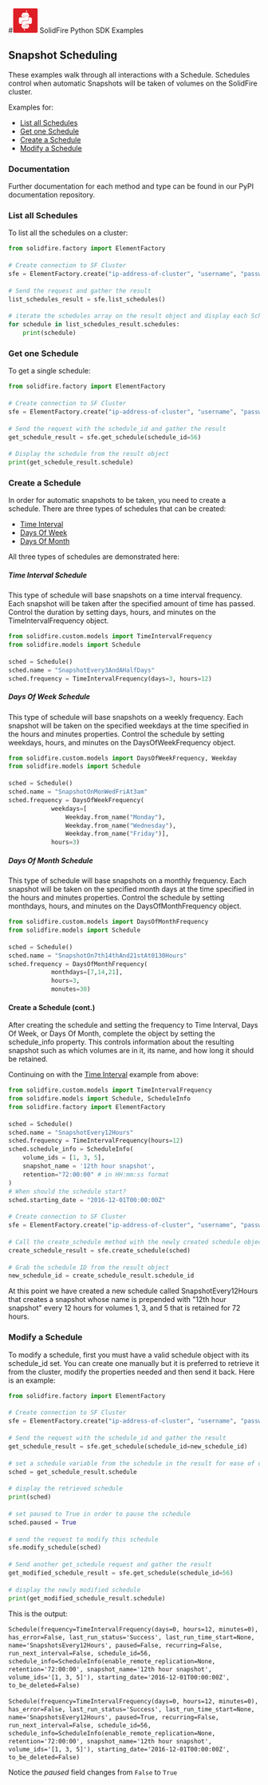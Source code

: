 #<img src="../img/python.png" height="50" width="50" > SolidFire Python SDK Examples

## Snapshot Scheduling

These examples walk through all interactions with a Schedule. Schedules control when automatic Snapshots will be taken of volumes on the SolidFire cluster.

Examples for:

- [List all Schedules](#list-all-schedules)
- [Get one Schedule](#get-one-schedule)
- [Create a Schedule](#create-a-schedule)
- [Modify a Schedule](#modify-a-schedule)

### Documentation

Further documentation for each method and type can be found in our PyPI documentation repository. 

### List all Schedules

To list all the schedules on a cluster:

~~~ python
from solidfire.factory import ElementFactory

# Create connection to SF Cluster
sfe = ElementFactory.create("ip-address-of-cluster", "username", "password")

# Send the request and gather the result
list_schedules_result = sfe.list_schedules()

# iterate the schedules array on the result object and display each Schedule 
for schedule in list_schedules_result.schedules:
    print(schedule)
~~~

### Get one Schedule

To get a single schedule:

~~~ python
from solidfire.factory import ElementFactory

# Create connection to SF Cluster
sfe = ElementFactory.create("ip-address-of-cluster", "username", "password")

# Send the request with the schedule_id and gather the result
get_schedule_result = sfe.get_schedule(schedule_id=56)

# Display the schedule from the result object
print(get_schedule_result.schedule)
~~~

### Create a Schedule

In order for automatic snapshots to be taken, you need to create a schedule. There are three types of schedules that can be created:

- [Time Interval](#time-interval-schedule) 
- [Days Of Week](#days-of-week-schedule)
- [Days Of Month](#days-of-month-schedule)

All three types of schedules are demonstrated here:

##### Time Interval Schedule

This type of schedule will base snapshots on a time interval frequency. Each snapshot will be taken after the specified amount of time has passed. Control the duration by setting days, hours, and minutes on the TimeIntervalFrequency object.

~~~ python
from solidfire.custom.models import TimeIntervalFrequency
from solidfire.models import Schedule

sched = Schedule()
sched.name = "SnapshotEvery3AndAHalfDays"
sched.frequency = TimeIntervalFrequency(days=3, hours=12)
~~~

##### Days Of Week Schedule

This type of schedule will base snapshots on a weekly frequency. Each snapshot will be taken on the specified weekdays at the time specified in the hours and minutes properties. Control the schedule by setting weekdays, hours, and minutes on the DaysOfWeekFrequency object.

~~~ python
from solidfire.custom.models import DaysOfWeekFrequency, Weekday
from solidfire.models import Schedule

sched = Schedule()
sched.name = "SnapshotOnMonWedFriAt3am"
sched.frequency = DaysOfWeekFrequency(
            weekdays=[
                Weekday.from_name("Monday"),
                Weekday.from_name("Wednesday"),
                Weekday.from_name("Friday")], 
            hours=3)
~~~

##### Days Of Month Schedule

This type of schedule will base snapshots on a monthly frequency. Each snapshot will be taken on the specified month days at the time specified in the hours and minutes properties. Control the schedule by setting monthdays, hours, and minutes on the DaysOfMonthFrequency object.

~~~ python
from solidfire.custom.models import DaysOfMonthFrequency
from solidfire.models import Schedule

sched = Schedule()
sched.name = "SnapshotOn7th14thAnd21stAt0130Hours"
sched.frequency = DaysOfMonthFrequency(
            monthdays=[7,14,21], 
            hours=3,
            monutes=30)
~~~

#### Create a Schedule (cont.)

After creating the schedule and setting the frequency to Time Interval, Days Of Week, or Days Of Month, complete the object by setting the schedule_info property. This controls information about the resulting snapshot such as which volumes are in it, its name, and how long it should be retained.

Continuing on with the [Time Interval](#time-interval-schedule) example from above:

~~~python
from solidfire.custom.models import TimeIntervalFrequency
from solidfire.models import Schedule, ScheduleInfo
from solidfire.factory import ElementFactory

sched = Schedule()
sched.name = "SnapshotEvery12Hours"
sched.frequency = TimeIntervalFrequency(hours=12)
sched.schedule_info = ScheduleInfo(
    volume_ids = [1, 3, 5],
    snapshot_name = '12th hour snapshot',
    retention="72:00:00" # in HH:mm:ss format
)
# When should the schedule start?
sched.starting_date = "2016-12-01T00:00:00Z"

# Create connection to SF Cluster
sfe = ElementFactory.create("ip-address-of-cluster", "username", "password")

# Call the create_schedule method with the newly created schedule object
create_schedule_result = sfe.create_schedule(sched)

# Grab the schedule ID from the result object
new_schedule_id = create_schedule_result.schedule_id
~~~

At this point we have created a new schedule called SnapshotEvery12Hours that creates a snapshot whose name is prepended with "12th hour snapshot" every 12 hours for volumes 1, 3, and 5 that is retained for 72 hours.

### Modify a Schedule

To modify a schedule, first you must have a valid schedule object with its schedule_id set. You can create one manually but it is preferred to retrieve it from the cluster, modify the properties needed and then send it back. Here is an example:

~~~ python
from solidfire.factory import ElementFactory

# Create connection to SF Cluster
sfe = ElementFactory.create("ip-address-of-cluster", "username", "password")

# Send the request with the schedule_id and gather the result
get_schedule_result = sfe.get_schedule(schedule_id=new_schedule_id)

# set a schedule variable from the schedule in the result for ease of use
sched = get_schedule_result.schedule

# display the retrieved schedule
print(sched)

# set paused to True in order to pause the schedule
sched.paused = True

# send the request to modify this schedule
sfe.modify_schedule(sched)

# Send another get_schedule request and gather the result
get_modified_schedule_result = sfe.get_schedule(schedule_id=56)

# display the newly modified schedule
print(get_modified_schedule_result.schedule)
~~~

This is the output:

    Schedule(frequency=TimeIntervalFrequency(days=0, hours=12, minutes=0), has_error=False, last_run_status='Success', last_run_time_start=None, name='SnapshotsEvery12Hours', paused=False, recurring=False, run_next_interval=False, schedule_id=56, schedule_info=ScheduleInfo(enable_remote_replication=None, retention='72:00:00', snapshot_name='12th hour snapshot', volume_ids='[1, 3, 5]'), starting_date='2016-12-01T00:00:00Z', to_be_deleted=False)
    
    Schedule(frequency=TimeIntervalFrequency(days=0, hours=12, minutes=0), has_error=False, last_run_status='Success', last_run_time_start=None, name='SnapshotsEvery12Hours', paused=True, recurring=False, run_next_interval=False, schedule_id=56, schedule_info=ScheduleInfo(enable_remote_replication=None, retention='72:00:00', snapshot_name='12th hour snapshot', volume_ids='[1, 3, 5]'), starting_date='2016-12-01T00:00:00Z', to_be_deleted=False)

Notice the _paused_ field changes from `False` to `True`


